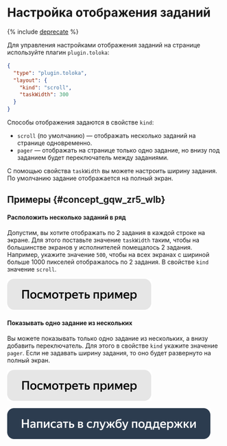 # Настройка отображения заданий

{% include [deprecate](../../_includes/deprecate.md) %}

Для управления настройками отображения заданий на странице используйте плагин `plugin.toloka`:
```json
{
  "type": "plugin.toloka",
  "layout": {
    "kind": "scroll",
    "taskWidth": 300
  }
}
```

Способы отображения задаются в свойстве `kind`:

- `scroll` (по умолчанию) — отображать несколько заданий на странице одновременно.
- `pager` — отображать на странице только одно задание, но внизу под заданием будет переключатель между заданиями.

С помощью свойства `taskWidth` вы можете настроить ширину задания. По умолчанию задание отображается на полный экран.

## Примеры {#concept_gqw_zr5_wlb}

#### Расположить несколько заданий в ряд

Допустим, вы хотите отображать по 2 задания в каждой строке на экране. Для этого поставьте значение `taskWidth` таким, чтобы на большинстве экранов у исполнителей помещалось 2 задания. Например, укажите значение `500`, чтобы на всех экранах с шириной больше 1000 пикселей отображалось по 2 задания. В свойстве `kind` значение `scroll`.

[![](../_images/buttons/view-example.svg)](https://ya.cc/t/LybZkAA33tvPub)

#### Показывать одно задание из нескольких

Вы можете показывать только одно задание из нескольких, а внизу добавить переключатель. Для этого в свойстве `kind` укажите значение `pager`. Если не задавать ширину задания, то оно будет развернуто на полный экран.

[![](../_images/buttons/view-example.svg)](https://ya.cc/t/ZSY67Shc3tvQNZ)

[![](../_images/buttons/contact-support.svg)](../concepts/support.md)